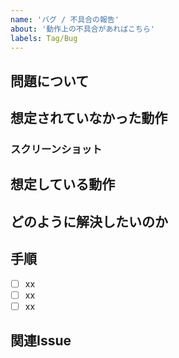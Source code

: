 ```yaml
---
name: 'バグ / 不具合の報告'
about: '動作上の不具合があればこちら'
labels: Tag/Bug
---
```


## 問題について
<!-- 起こっている問題を詳細に書いてください。 -->

## 想定されていなかった動作
<!-- 想定されていなかった動作について書いてください。 -->

### スクリーンショット
<!--スクリーンショットがあれば提示してください。-->

## 想定している動作
<!--想定している動作について書いてください。-->

## どのように解決したいのか
<!-- 解決するための方法がある場合は書いてください。 -->

## 手順
<!--issue解決のための手順を書いてください。-->
- [ ] xx
- [ ] xx
- [ ] xx

## 関連Issue
<!-- 関連するIssueがある場合はリンクする -->
